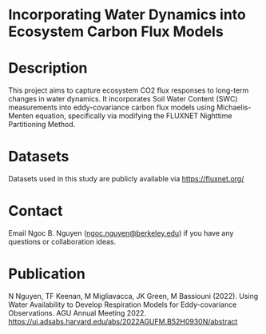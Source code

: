 # Incorporating Water Dynamics into Ecosystem Carbon Flux Models
# Description
This project aims to capture ecosystem CO2 flux responses to long-term changes in water dynamics. It incorporates Soil Water Content (SWC) measurements into eddy-covariance carbon flux models using Michaelis-Menten equation, specifically via modifying the FLUXNET Nighttime Partitioning Method. 
  
# Datasets
Datasets used in this study are publicly available via https://fluxnet.org/ 

# Contact
Email Ngoc B. Nguyen (ngoc.nguyen@berkeley.edu) if you have any questions or collaboration ideas.

# Publication
N Nguyen, TF Keenan, M Migliavacca, JK Green, M Bassiouni (2022). Using Water Availability to Develop Respiration Models for Eddy-covariance Observations. AGU Annual Meeting 2022. https://ui.adsabs.harvard.edu/abs/2022AGUFM.B52H0930N/abstract



